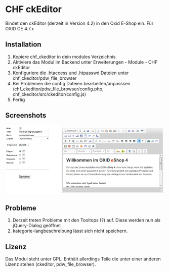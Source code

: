 # CHF ckEditor
Bindet den ckEditor (derzeit in Version 4.2) in den Oxid E-Shop ein.
Für OXID CE 4.7.x
## Installation
1. Kopiere chf_ckeditor in dein modules Verzeichnis
2. Aktiviere das Modul im Backend unter Erweiterungen - Module - CHF ckEditor
3. Konfiguriere die .htaccess und .htpasswd Dateien unter chf_ckeditor/pdw_file_browser
4. Bei Problemen die config Dateien bearbeiten/anpasssen (chf_ckeditor/pdw_file_browser/config.php, chf_ckeditor/src/ckeditor/config.js)
5. Fertig

## Screenshots
![Screenshot](screenshot.jpg)

## Probleme
1. Derzeit treten Probleme mit den Tooltops (?) auf. Diese werden nun als jQuery-Dialog geöffnet
2. kategorie-langbeschreibung lässt sich nicht speichern.

## Lizenz
Das Modul steht unter GPL.
Enthält allerdings Teile die unter einer anderen Lizenz stehen (ckeditor, pdw_file_browser).